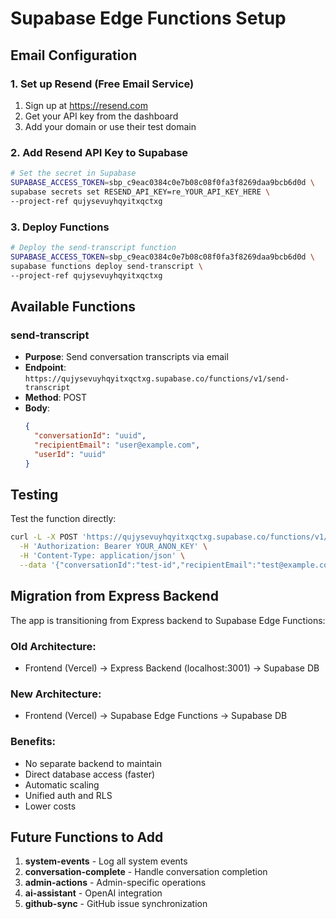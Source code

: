 # Supabase Edge Functions Setup

## Email Configuration

### 1. Set up Resend (Free Email Service)
1. Sign up at https://resend.com
2. Get your API key from the dashboard
3. Add your domain or use their test domain

### 2. Add Resend API Key to Supabase
```bash
# Set the secret in Supabase
SUPABASE_ACCESS_TOKEN=sbp_c9eac0384c0e7b08c08f0fa3f8269daa9bcb6d0d \
supabase secrets set RESEND_API_KEY=re_YOUR_API_KEY_HERE \
--project-ref qujysevuyhqyitxqctxg
```

### 3. Deploy Functions
```bash
# Deploy the send-transcript function
SUPABASE_ACCESS_TOKEN=sbp_c9eac0384c0e7b08c08f0fa3f8269daa9bcb6d0d \
supabase functions deploy send-transcript \
--project-ref qujysevuyhqyitxqctxg
```

## Available Functions

### send-transcript
- **Purpose**: Send conversation transcripts via email
- **Endpoint**: `https://qujysevuyhqyitxqctxg.supabase.co/functions/v1/send-transcript`
- **Method**: POST
- **Body**:
  ```json
  {
    "conversationId": "uuid",
    "recipientEmail": "user@example.com",
    "userId": "uuid"
  }
  ```

## Testing

Test the function directly:
```bash
curl -L -X POST 'https://qujysevuyhqyitxqctxg.supabase.co/functions/v1/send-transcript' \
  -H 'Authorization: Bearer YOUR_ANON_KEY' \
  -H 'Content-Type: application/json' \
  --data '{"conversationId":"test-id","recipientEmail":"test@example.com","userId":"test-user"}'
```

## Migration from Express Backend

The app is transitioning from Express backend to Supabase Edge Functions:

### Old Architecture:
- Frontend (Vercel) → Express Backend (localhost:3001) → Supabase DB

### New Architecture:
- Frontend (Vercel) → Supabase Edge Functions → Supabase DB

### Benefits:
- No separate backend to maintain
- Direct database access (faster)
- Automatic scaling
- Unified auth and RLS
- Lower costs

## Future Functions to Add

1. **system-events** - Log all system events
2. **conversation-complete** - Handle conversation completion
3. **admin-actions** - Admin-specific operations
4. **ai-assistant** - OpenAI integration
5. **github-sync** - GitHub issue synchronization